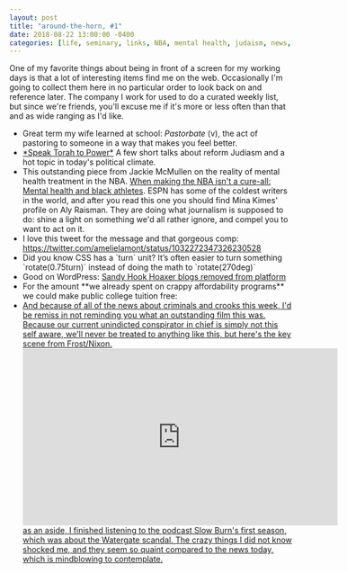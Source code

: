 ```yaml
---
layout: post
title: "around-the-horn, #1"
date: 2018-08-22 13:00:00 -0400
categories: [life, seminary, links, NBA, mental health, judaism, news, Around the Horn]
---
```


One of my favorite things about being in front of a screen for my working days is that a lot of interesting items find me on the web. Occasionally I'm going to collect them here in no particular order to look back on and reference later. The company I work for used to do a curated weekly list, but since we're friends, you'll excuse me if it's more or less often than that and as wide ranging as I'd like. 

<ul>
	<li>Great term my wife learned at school: <em>Pastorbate</em> (v), the act of pastoring to someone in a way that makes you feel better.</li> 
	<li><a href="https://avodah.net/speaktorahtopower/">*Speak Torah to Power*</a> A few short talks about reform Judiasm and a hot topic in today's political climate.</li>
	<li>This outstanding piece from Jackie McMullen on the reality of mental health treatment in the NBA. <a href="http://www.espn.com/nba/story/_/id/24393541/jackie-macmullan-complex-issue-mental-health-nba-african-american-community">When making the NBA isn't a cure-all: Mental health and black athletes</a>. ESPN has some of the coldest writers in the world, and after you read this one you should find Mina Kimes' profile on Aly Raisman. They are doing what journalism is supposed to do: shine a light on something we'd all rather ignore, and compel you to want to act on it.</li>
	<li>I love this tweet for the message and that gorgeous comp: <a href="https://twitter.com/amelielamont/status/1032272347326230528">https://twitter.com/amelielamont/status/1032272347326230528</a></li>
	<li>Did you know CSS has a `turn` unit? It’s often easier to turn something `rotate(0.75turn)` instead of doing the math to `rotate(270deg)`</li>
	<li>Good on WordPress: <a href="https://gizmodo.com/sandy-hook-hoaxer-blogs-start-disappearing-from-wordpre-1828396727">Sandy Hook Hoaxer blogs removed from platform</a></li>
	<li>For the amount **we already spent on crappy affordability programs** we could make public college tuition free: <a href="https://www.theatlantic.com/business/archive/2014/01/heres-exactly-how-much-the-government-would-have-to-spend-to-make-public-college-tuition-free/282803//> https://www.theatlantic.com/business/archive/2014/01/heres-exactly-how-much-the-government-would-have-to-spend-to-make-public-college-tuition-free/282803/</a>. For reference, Trump signed into law a defense bill that spends over 10 times that amount this fiscal year. The merits of our defense spending aside, we need to remember that money is there, if political will is mobilized.</li>
	<li> Speaking of public universities, holy shit this spot is amazing: 
		<div>
			<iframe width="560" height="315" src="https://www.youtube.com/embed/g9OBoZm_Vds" frameborder="0" allow="autoplay; encrypted-media" allowfullscreen></iframe>
		</div>
	</li>
	<li>And because of all of the news about criminals and crooks this week, I'd be remiss in not reminding you what an outstanding film this was. Because our current unindicted conspirator in chief is simply not this self aware, we'll never be treated to anything like this, but here's the key scene from Frost/Nixon.
		<div>
			<iframe width="560" height="315" src="https://www.youtube.com/embed/vFHYiOfBRng" frameborder="0" allow="autoplay; encrypted-media" allowfullscreen></iframe>
		</div>
		as an aside, I finished listening to the podcast Slow Burn's first season, which was about the Watergate scandal. The crazy things I did not know shocked me, and they seem so quaint compared to the news today, which is mindblowing to contemplate. 
	</li>
</ul>

